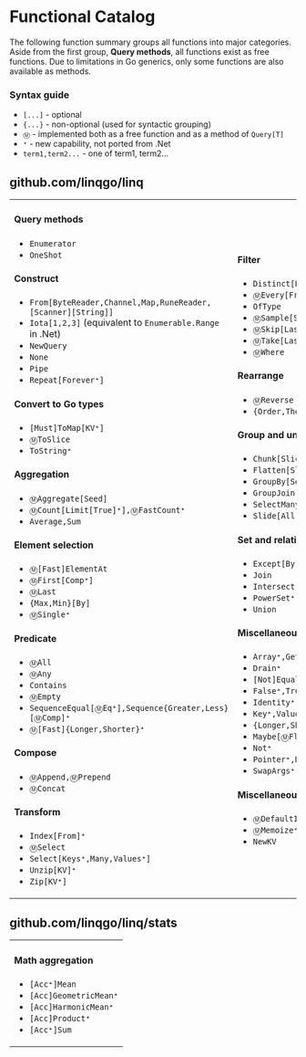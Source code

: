 # Functional Catalog

The following function summary groups all functions into major categories.
Aside from the first group, **Query methods**, all functions exist as free
functions. Due to limitations in Go generics, only some functions are also
available as methods.

### Syntax guide

- `[...]` - optional
- `{...}` - non-optional (used for syntactic grouping)
- `Ⓜ️` - implemented both as a free function and as a method of `Query[T]`
- <code><strong>⁺</strong></code> - new capability, not ported from .Net
- `term1,term2...` - one of term1, term2…

## github.com/linqgo/linq

<table><tbody><tr>
<td>
    <h4>Query methods</h4>
    <ul>
        <li><code>Enumerator</code></li>
        <li><code>OneShot</code></li>
    </ul>
    <h4>Construct</h4>
    <ul>
        <li><code>From[ByteReader,Channel,Map,RuneReader,[Scanner][String]]</code></li>
        <li><code>Iota[1,2,3]</code> (equivalent to <code>Enumerable.Range</code> in .Net)</li>
        <li><code>NewQuery</code></li>
        <li><code>None</code></li>
        <li><code>Pipe</code></li>
        <li><code>Repeat[Forever<strong>⁺</strong>]</code></li>
    </ul>
    <h4>Convert to Go types</h4>
    <ul>
        <li><code>[Must]ToMap[KV<strong>⁺</strong>]</code></li>
        <li><code>Ⓜ️ToSlice</code></li>
        <li><code>ToString<strong>⁺</strong></code></li>
    </ul>
    <h4>Aggregation</h4>
    <ul>
        <li><code>Ⓜ️Aggregate[Seed]</code></li>
        <li><code>Ⓜ️Count[Limit[True]<strong>⁺</strong>],Ⓜ️FastCount<strong>⁺</strong></code></li>
        <li><code>Average,Sum</code></li>
    </ul>
    <h4>Element selection</h4>
    <ul>
        <li><code>Ⓜ️[Fast]ElementAt</code></li>
        <li><code>Ⓜ️First[Comp<strong>⁺</strong>]</code></li>
        <li><code>Ⓜ️Last</code></li>
        <li><code>{Max,Min}[By]</code></li>
        <li><code>Ⓜ️Single<strong>⁺</strong></code></li>
    </ul>
    <h4>Predicate</h4>
    <ul>
        <li><code>Ⓜ️All</code></li>
        <li><code>Ⓜ️Any</code></li>
        <li><code>Contains</code></li>
        <li><code>Ⓜ️Empty</code></li>
        <li><code>SequenceEqual[Ⓜ️Eq<strong>⁺</strong>],Sequence{Greater,Less}[Ⓜ️Comp]<strong>⁺</strong></code></li>
        <li><code>Ⓜ️[Fast]{Longer,Shorter}<strong>⁺</strong></code></li>
    </ul>
    <h4>Compose</h4>
    <ul>
        <li><code>Ⓜ️Append,Ⓜ️Prepend</code></li>
        <li><code>Ⓜ️Concat</code></li>
    </ul>
    <h4>Transform</h4>
    <ul>
        <li><code>Index[From]<strong>⁺</strong></code></li>
        <li><code>Ⓜ️Select</code></li>
        <li><code>Select[Keys<strong>⁺</strong>,Many,Values<strong>⁺</strong>]</code></li>
        <li><code>Unzip[KV]<strong>⁺</strong></code></li>
        <li><code>Zip[KV<strong>⁺</strong>]</code></li>
    </ul>
</td>
<td>
    <h4>Filter</h4>
    <ul>
        <li><code>Distinct[By]</code></li>
        <li><code>Ⓜ️Every[From]<strong>⁺</strong></code></li>
        <li><code>OfType</code></li>
        <li><code>Ⓜ️Sample[Seed]<strong>⁺</strong></code></li>
        <li><code>Ⓜ️Skip[Last,While]</code></li>
        <li><code>Ⓜ️Take[Last,While]</code></li>
        <li><code>Ⓜ️Where</code></li>
    </ul>
    <h4>Rearrange</h4>
    <ul>
        <li><code>Ⓜ️Reverse</code></li>
        <li><code>{Order,Then}[By,Ⓜ️Comp][Desc]</code></li>
    </ul>
    <h4>Group and ungroup</h4>
    <ul>
        <li><code>Chunk[Slices]</code></li>
        <li><code>Flatten[Slices]<strong>⁺</strong></code></li>
        <li><code>GroupBy[Select][Slices]</code></li>
        <li><code>GroupJoin</code></li>
        <li><code>SelectMany</code></li>
        <li><code>Slide[All,Fixed,Time]<strong>⁺</strong>,Delta<strong>⁺</strong></code></li>
    </ul>
    <h4>Set and relational operations</h4>
    <ul>
        <li><code>Except[By]</code></li>
        <li><code>Join</code></li>
        <li><code>Intersect[By]</code></li>
        <li><code>PowerSet<strong>⁺</strong></code></li>
        <li><code>Union</code></li>
    </ul>
    <h4>Miscellaneous helpers</h4>
    <ul>
        <li><code>Array<strong>⁺</strong>,Getter<strong>⁺</strong></code></li>
        <li><code>Drain<strong>⁺</strong></code></li>
        <li><code>[Not]Equal<strong>⁺</strong>,Less<strong>⁺</strong>,Greater<strong>⁺</strong></code></li>
        <li><code>False<strong>⁺</strong>,True<strong>⁺</strong>,Zero<strong>⁺</strong></code></li>
        <li><code>Identity<strong>⁺</strong></code></li>
        <li><code>Key<strong>⁺</strong>,Value<strong>⁺</strong></code></li>
        <li><code>{Longer,Shorter}{Slice,Map}<strong>⁺</strong></code></li>
        <li><code>Maybe[Ⓜ️FlatMap]<strong>⁺</strong>,Some<strong>⁺</strong>,No<strong>⁺</strong></code></li>
        <li><code>Not<strong>⁺</strong></code></li>
        <li><code>Pointer<strong>⁺</strong>,Deref<strong>⁺</strong></code></li>
        <li><code>SwapArgs<strong>⁺</strong></code></li>
    </ul>
    <h4>Miscellaneous</h4>
    <ul>
        <li><code>Ⓜ️DefaultIfEmpty</code></li>
        <li><code>Ⓜ️Memoize<strong>⁺</strong></code></li>
        <li><code>NewKV</code></li>
    </ul>
</td>
</tr></tbody></table>

## github.com/linqgo/linq/stats

<table><tbody><tr>
<td>
    <h4>Math aggregation</h4>
    <ul>
        <li><code>[Acc<strong>⁺</strong>]Mean</code></li>
        <li><code>[Acc]GeometricMean<strong>⁺</strong></code></li>
        <li><code>[Acc]HarmonicMean<strong>⁺</strong></code></li>
        <li><code>[Acc]Product<strong>⁺</strong></code></li>
        <li><code>[Acc<strong>⁺</strong>]Sum</code></li>
    </ul>
</td>
</tr></tbody></table>
